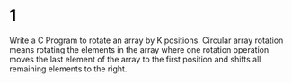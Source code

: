 # 1
Write a C Program to rotate an array by K positions.
Circular array rotation means rotating the elements in the array where one rotation operation moves
the last element of the array to the first position and shifts all remaining elements to the right.
